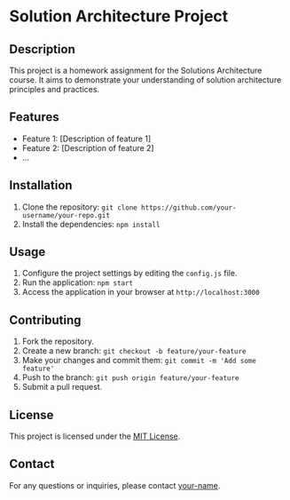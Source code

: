# Solution Architecture Project

## Description
This project is a homework assignment for the Solutions Architecture course. It aims to demonstrate your understanding of solution architecture principles and practices.

## Features
- Feature 1: [Description of feature 1]
- Feature 2: [Description of feature 2]
- ...

## Installation
1. Clone the repository: `git clone https://github.com/your-username/your-repo.git`
2. Install the dependencies: `npm install`

## Usage
1. Configure the project settings by editing the `config.js` file.
2. Run the application: `npm start`
3. Access the application in your browser at `http://localhost:3000`

## Contributing
1. Fork the repository.
2. Create a new branch: `git checkout -b feature/your-feature`
3. Make your changes and commit them: `git commit -m 'Add some feature'`
4. Push to the branch: `git push origin feature/your-feature`
5. Submit a pull request.

## License
This project is licensed under the [MIT License](https://opensource.org/licenses/MIT).

## Contact
For any questions or inquiries, please contact [your-name](mailto:your-email@example.com).
